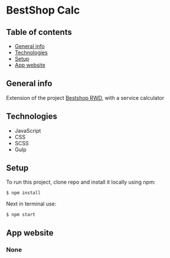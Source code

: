 # BestShop Calc

## Table of contents
* [General info](#general-info)
* [Technologies](#Technologies)
* [Setup](#Setup)
* [App website](#App-website)

## General info

Extension of the project [Bestshop RWD](https://github.com/andro2ss/CL_RWD_Site), with a service calculator

## Technologies
* JavaScript
* CSS
* SCSS
* Gulp

## Setup
To run this project, clone repo and install it locally using npm:

```
$ npm install
```

Next in terminal use:
```
$ npm start
```
## App website

### None
